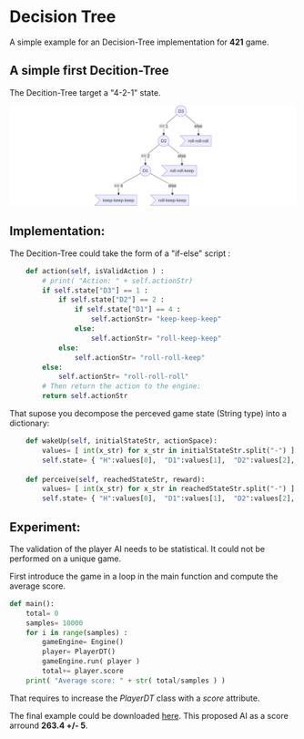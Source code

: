 # Decision Tree

A simple example for an Decision-Tree implementation for **421** game.

## A simple first Decition-Tree

The Decition-Tree target a "4-2-1" state.

![](../figs/dt-421.svg)

## Implementation:

The Decition-Tree could take the form of a "if-else" script :

```python
    def action(self, isValidAction ) :
        # print( "Action: " + self.actionStr)
        if self.state["D3"] == 1 :
            if self.state["D2"] == 2 :
                if self.state["D1"] == 4 :
                    self.actionStr= "keep-keep-keep"
                else: 
                    self.actionStr= "roll-keep-keep"
            else: 
                self.actionStr= "roll-roll-keep"
        else: 
            self.actionStr= "roll-roll-roll"
        # Then return the action to the engine:
        return self.actionStr
```

That supose you decompose the perceved game state (String type) into a dictionary:

```python
    def wakeUp(self, initialStateStr, actionSpace):
        values= [ int(x_str) for x_str in initialStateStr.split("-") ]
        self.state= { "H":values[0],  "D1":values[1],  "D2":values[2],  "D3":values[3] }

    def perceive(self, reachedStateStr, reward):
        values= [ int(x_str) for x_str in reachedStateStr.split("-") ]
        self.state= { "H":values[0],  "D1":values[1],  "D2":values[2],  "D3":values[3] }
```

## Experiment:

The validation of the player AI needs to be statistical. It could not be performed on a unique game.

First introduce the game in a loop in the main function and compute the average score.

```python
def main():
    total= 0
    samples= 10000
    for i in range(samples) :
        gameEngine= Engine()
        player= PlayerDT()
        gameEngine.run( player )
        total+= player.score
    print( "Average score: " + str( total/samples ) )
```

That requires to increase the *PlayerDT* class with a *score* attribute.

The final example could be downloaded [here](https://raw.githubusercontent.com/ceri-num/module-DUU/master/codes/player421DT.py). This proposed AI as a score arround **263.4 +/- 5**.
